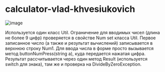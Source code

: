 # calculator-vlad-khvesiukovich
![image](https://user-images.githubusercontent.com/67324769/197273732-5a747ba1-3140-4db7-9290-8c05ee005451.png)

Используется один класс Util. Ограничение для вводимых чисел (длина не более 9 цифр) проверяется в свойстве Num set класса Util. Первое записанное число (а также и результат вычислений) записывается в верхнюю строку Num1. Для ввода числа в форме просто вызывается метод buttonNumPress(string a), куда передается нажатая цифра. Результат рассчитывается через один метод Result (используется switch для знака), там же и проверка на DivideByZeroException.
